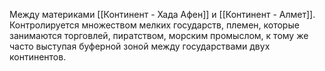 Между материками [[Континент - Хада Афен]] и [[Континент - Алмет]]. Контролируется множеством мелких государств, племен, которые занимаются торговлей, пиратством, морским промыслом, к тому же часто выступая буферной зоной между государствами двух континентов.